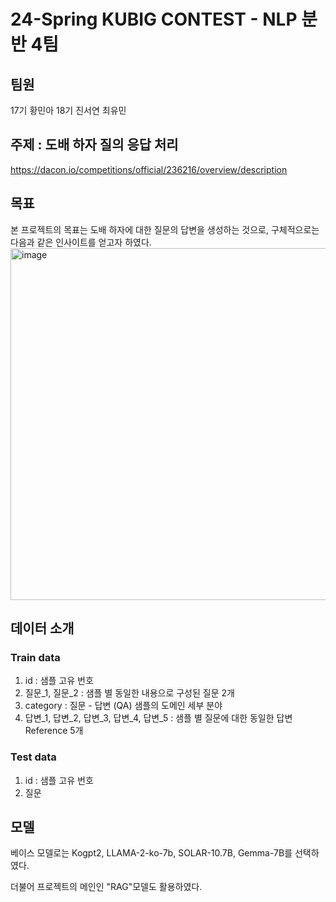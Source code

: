 # 24-Spring KUBIG CONTEST - NLP 분반 4팀
## 팀원
17기 황민아 18기 진서연 최유민
## 주제 : 도배 하자 질의 응답 처리 
https://dacon.io/competitions/official/236216/overview/description
## 목표
본 프로젝트의 목표는 도배 하자에 대한 질문의 답변을 생성하는 것으로, 구체적으로는 다음과 같은 인사이트를 얻고자 하였다.
<img width="563" alt="image" src="https://github.com/KU-BIG/KUBIG_2024_SPRING/assets/138692039/c03d3001-c6c7-4153-9d4f-1f8a72ec36b0">
## 데이터 소개
### Train data
1. id : 샘플 고유 번호
2. 질문_1, 질문_2 : 샘플 별 동일한 내용으로 구성된 질문 2개
3. category : 질문 - 답변 (QA) 샘플의 도메인 세부 분야
4. 답변_1, 답변_2, 답변_3, 답변_4, 답변_5 : 샘플 별 질문에 대한 동일한 답변 Reference 5개

### Test data
1.  id : 샘플 고유 번호
2.  질문
## 모델
베이스 모델로는 Kogpt2, LLAMA-2-ko-7b, SOLAR-10.7B, Gemma-7B를 선택하였다.

더불어 프로젝트의 메인인 "RAG"모델도 활용하였다. 
